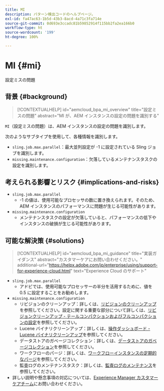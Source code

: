 ```yaml
---
title: MI
description: パターン検出コードのヘルプページ。
exl-id: fa47ac63-1b5d-43b3-8acd-4a71c3fa714e
source-git-commit: 0d693e3ccadc81b59852914f115bb2fa2ea166b0
workflow-type: ht
source-wordcount: '199'
ht-degree: 100%

---
```


# MI {#mi}

設定ミスの問題

## 背景 {#background}

>[!CONTEXTUALHELP]
>id="aemcloud_bpa_mi_overview"
>title="設定ミスの問題"
>abstract="MI が、AEM インスタンスの設定の問題を識別する"

`MI`（設定ミスの問題）は、AEM インスタンスの設定の問題を識別します。

次のようなサブタイプを使用して、各種情報を識別します。

* `sling.job.max.parallel`：最大並列設定が -1 に設定されている Sling ジョブを識別します。
* `missing.maintenance.configuration`：欠落しているメンテナンスタスクの設定を識別します。

## 考えられる影響とリスク {#implications-and-risks}

* `sling.job.max.parallel`
   * -1 の値は、使用可能なプロセッサの数に置き換えられます。そのため、AEM インスタンスのパフォーマンスに問題が生じる可能性があります。
* `missing.maintenance.configuration`
   * メンテナンスタスクの設定が欠落していると、パフォーマンスの低下やインスタンスの破損が生じる可能性があります。

## 可能な解決策 {#solutions}

>[!CONTEXTUALHELP]
>id="aemcloud_bpa_mi_guidance"
>title="実装ガイダンス"
>abstract="カスタマーケアにお問い合わせください。"
>additional-url="https://helpx.adobe.com/jp/enterprise/using/support-for-experience-cloud.html" text="Experience Cloud のサポート"

* `sling.job.max.parallel`
   * アドビでは、使用可能なプロセッサーの半分を活用するために、値を 0.5 に設定することをお勧めします。
* `missing.maintenance.configuration`
   * リビジョンのクリーンアップ：詳しくは、[リビジョンのクリーンアップ](https://experienceleague.adobe.com/ja/docs/experience-manager-65/content/implementing/deploying/deploying/revision-cleanup)を参照してください。設定に関する重要な部分について詳しくは、[リビジョンクリーンアップ - テールコンパクションおよびフルコンパクションの設定](https://experienceleague.adobe.com/ja/docs/experience-manager-65/content/implementing/deploying/deploying/revision-cleanup)を参照してください。
   * Lucene バイナリクリーンアップ：詳しくは、[操作ダッシュボード - Lucene バイナリクリーンアップ](https://experienceleague.adobe.com/ja/docs/experience-manager-65/content/sites/administering/operations/operations-dashboard#lucene-binaries-cleanup)を参照してください。
   * データストアのガベージコレクション：詳しくは、[データストアのガベージコレクション](https://experienceleague.adobe.com/ja/docs/experience-manager-65/content/sites/administering/operations/data-store-garbage-collection)を参照してください。
   * ワークフローのパージ：詳しくは、[ワークフローインスタンスの定期的なパージ](https://experienceleague.adobe.com/ja/docs/experience-manager-65/content/sites/administering/operations/workflows-administering#regular-purging-of-workflow-instances)を参照してください。
   * 監査ログのメンテナンスタスク：詳しくは、[監査ログのメンテナンス](https://experienceleague.adobe.com/ja/docs/experience-manager-65/content/sites/administering/operations/operations-audit-log)を参照してください。
* 詳しい説明や懸念事項の対応については、[Experience Manager カスタマーケアチーム](https://helpx.adobe.com/jp/enterprise/using/support-for-experience-cloud.html)にお問い合わせください。
